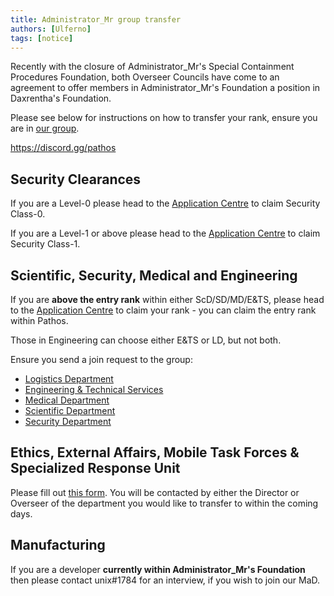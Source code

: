 ```yaml
---
title: Administrator_Mr group transfer
authors: [Ulferno]
tags: [notice]
---
```


Recently with the closure of Administrator_Mr's Special Containment Procedures Foundation, both Overseer Councils have come to an agreement to offer members in Administrator_Mr's Foundation a position in Daxrentha's Foundation.

Please see below for instructions on how to transfer your rank, ensure you are in [our group](https://www.roblox.com/groups/4606577/SCPF-Special-Containment-Procedures-Foundation#!/about).

https://discord.gg/pathos

## Security Clearances

If you are a Level-0 please head to the [Application Centre](https://www.roblox.com/games/4571894336/Application-Center) to claim Security Class-0.

If you are a Level-1 or above please head to the [Application Centre](https://www.roblox.com/games/4571894336/Application-Center) to claim Security Class-1.

## Scientific, Security, Medical and Engineering

If you are **above the entry rank** within either ScD/SD/MD/E&TS, please head to the [Application Centre](https://www.roblox.com/games/4571894336/Application-Center) to claim your rank - you can claim the entry rank within Pathos.

Those in Engineering can choose either E&TS or LD, but not both.

Ensure you send a join request to the group:
- [Logistics Department](https://www.roblox.com/groups/7793808/SCPF-Logistics-Department)
- [Engineering & Technical Services](https://www.roblox.com/groups/6388195/SCPF-Engineering-Technical-Services)
- [Medical Department](https://www.roblox.com/groups/4606695/SCPF-Medical-Department)
- [Scientific Department](https://www.roblox.com/groups/4606685/SCPF-Scientific-Department)
- [Security Department](https://www.roblox.com/groups/4606666/SCPF-Security-Department)

## Ethics, External Affairs, Mobile Task Forces & Specialized Response Unit

Please fill out [this form](https://forms.gle/fTzZnfkGb97y59QU6). You will be contacted by either the Director or Overseer of the department you would like to transfer to within the coming days.

## Manufacturing

If you are a developer **currently within Administrator_Mr's Foundation** then please contact unix#1784 for an interview, if you wish to join our MaD.
